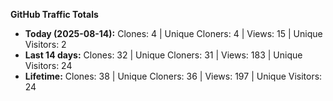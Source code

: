 
**GitHub Traffic Totals**

- **Today (2025-08-14):** Clones: 4 | Unique Cloners: 4 | Views: 15 | Unique Visitors: 2
- **Last 14 days:** Clones: 32 | Unique Cloners: 31 | Views: 183 | Unique Visitors: 24
- **Lifetime:** Clones: 38 | Unique Cloners: 36 | Views: 197 | Unique Visitors: 24
